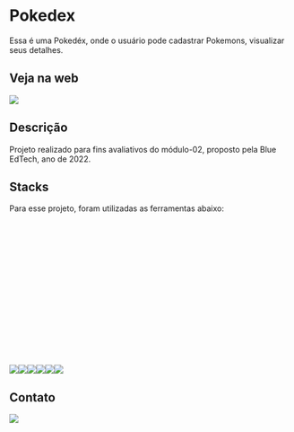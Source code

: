 # Pokedex
Essa é uma Pokedéx, onde o usuário pode cadastrar Pokemons, visualizar seus detalhes.

## Veja na web

<a href="https://pokedex-bia.herokuapp.com/" target="blank">
    <img src="https://webbygram.com/wp-content/uploads/2017/10/hosting_heroku.png"/>
</a>


## Descrição
Projeto realizado para fins avaliativos do módulo-02, proposto pela Blue EdTech, ano de 2022.

## Stacks
Para esse projeto, foram utilizadas as ferramentas abaixo:

<?xml version="1.0" encoding="UTF-8" standalone="no" ?>
<svg width="256px" height="256px" viewBox="0 0 256 256" version="1.1" >

<div style="display: flex">
    <img src="https://cdn2.iconfinder.com/data/icons/designer-skills/128/code-programming-javascript-software-develop-command-language-512.png"/>
    <img src="https://cdn1.iconfinder.com/data/icons/social-icon-2-1/512/social_style_2_css3-512.png"/>
    <img src="https://cdn0.iconfinder.com/data/icons/social-network-9/50/22-512.png"/>
    <img src="https://th.bing.com/th/id/R.f944bca3cfb08def1790e6945a1fc87c?rik=pvoKqXD6SvHM%2bw&pid=ImgRaw&r=0">
    <img src="https://th.bing.com/th/id/OIP.1ji9NLQl3sOXktSoEYnt3wHaHa?pid=ImgDet&rs=1">
    <img src="https://th.bing.com/th/id/R.f77363d3557a661456b15034aead02cf?rik=ANyD1Hbh2lv51w&pid=ImgRaw&r=0&sres=1&sresct=1">
</div>

## Contato
<a href="https://www.linkedin.com/in/bianca-aguiar-642811222/" target="blank">
    <img src="https://img.icons8.com/office/80/000000/linkedin.png"/>
</a>
